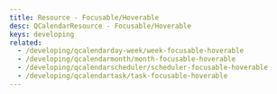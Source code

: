 ```yaml
---
title: Resource - Focusable/Hoverable
desc: QCalendarResource - Focusable/Hoverable
keys: developing
related:
  - /developing/qcalendarday-week/week-focusable-hoverable
  - /developing/qcalendarmonth/month-focusable-hoverable
  - /developing/qcalendarscheduler/scheduler-focusable-hoverable
  - /developing/qcalendartask/task-focusable-hoverable
---
```


<example-viewer
  title="Focusable/Hoverable"
  file="ResourceFocusableHoverable"
  codepen-title="QCalendarResource"
/>
